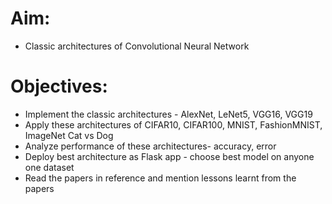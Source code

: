 # Aim: 
- Classic architectures of Convolutional Neural Network

# Objectives:
- Implement the classic architectures - AlexNet, LeNet5, VGG16, VGG19
- Apply these architectures of CIFAR10, CIFAR100, MNIST, FashionMNIST, ImageNet Cat vs Dog
- Analyze performance of these architectures- accuracy, error
- Deploy best architecture as Flask app - choose best model on anyone one dataset
- Read the papers in reference and mention lessons learnt from the papers
